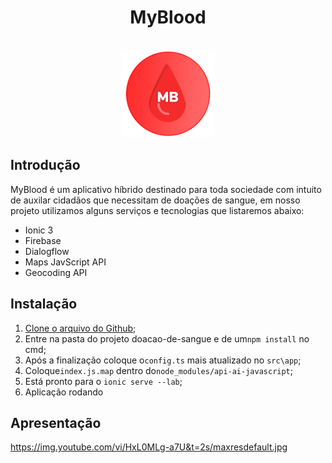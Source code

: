 <div align="center">
	<h1 style="border:none">MyBlood</h1><br/>
	<img width="150" height="139" src="https://raw.githubusercontent.com/Romanti-Ezer/doacao-de-sangue/master/src/assets/imgs/logo.png">
</div>

## Introdução 

MyBlood é um aplicativo híbrido destinado para toda sociedade com intuito de auxilar cidadãos que necessitam de doações de sangue, em nosso projeto utilizamos alguns serviços e tecnologias que listaremos abaixo:

* Ionic 3
* Firebase 
* Dialogflow
* Maps JavScript API
* Geocoding API

## Instalação
1. [Clone o arquivo do Github](https://github.com/Romanti-Ezer/doacao-de-sangue);
2. Entre na pasta do projeto doacao-de-sangue e de um`npm install` no cmd;
3. Após a finalização coloque o`config.ts` mais atualizado no `src\app`;
4. Coloque`index.js.map` dentro do`node_modules/api-ai-javascript`;
5. Está pronto para o `ionic serve --lab`;
6. Aplicação rodando



## Apresentação


https://img.youtube.com/vi/HxL0MLg-a7U&t=2s/maxresdefault.jpg




